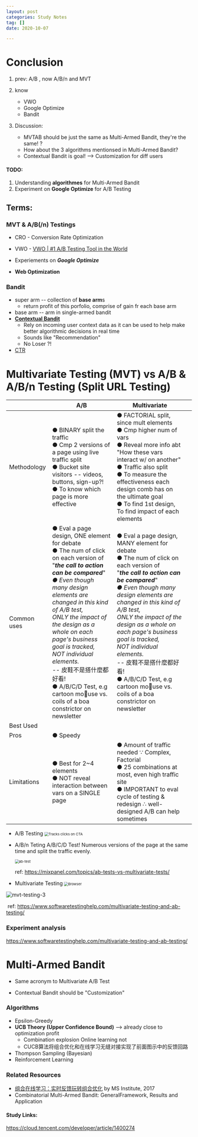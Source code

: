 ```yaml
---
layout: post
categories: Study Notes
tag: [] 
date: 2020-10-07

---
```






# Conclusion 

1. prev: A/B , now A/B/n and MVT
2. know 
   - VWO
   - Google Optimize
   - Bandit
     
3. Discussion:
   - MVTAB should be just the same as Multi-Armed Bandit, they're the same!  ?
   - How about the 3 algorithms mentionsed in Multi-Armed Bandit?
   - Contextual Bandit is goal! --> Customization for diff users



#### TODO:

1. Understanding **algorithmes** for Multi-Armed Bandit
2. Experiment on **Google Optimize** for A/B Testing





## Terms:

### MVT & A/B(/n) Testings

- CRO - Conversion Rate Optimization
- VWO - [VWO | #1 A/B Testing Tool in the World](https://vwo.com/)
- Experiements on ***Google Optimize***

- **Web Optimization**

  

### Bandit

- super arm --  collection of **base arm**s
  - return profit of this porfolio, comprise of gain fr each base arm
- base arm -- arm in single-armed bandit
- [**Contextual Bandit**](https://www.optimizely.com/optimization-glossary/multi-armed-bandit/)
  - Rely on incoming user context data as it can be used to help make better algorithmic decisions in real time
  - Sounds like "Recommendation"
  - No Loser ?! 
- [CTR](https://www.optimizely.com/optimization-glossary/click-through-rate/)



# Multivariate Testing (MVT)  vs A/B & A/B/n Testing (Split URL Testing)



|             | A/B                                                          | Multivariate                                                 |      |
| ----------- | ------------------------------------------------------------ | ------------------------------------------------------------ | ---- |
| Methodology | ● BINARY split the traffic  <br />● Cmp 2 versions of a page using live traffic split<br />● Bucket site visitors -- videos, buttons, sign-up?!<br />● To know which page is more effective | ● FACTORIAL split, since mult elements<br />● Cmp higher num of vars<br />● Reveal more info abt "How these vars interact w/ on another"<br />● Traffic also split<br />● To measure the effectiveness each design comb has on the ultimate goal<br />● To find 1st design, To find impact of each elements |      |
| Common uses | ● Eval a page design, ONE element for debate<br />● The num of click on each version of <br />"***the call to action can be compared***"<br />*● Even though many design elements are changed in this kind of A/B test, <br />ONLY the impact of the design as a whole on each page's business goal is tracked, <br />NOT individual elements.* <br />-- 皮鞋不是搭什麼都好看!<br />● A/B/C/D Test, e.g cartoon mouse vs. coils of a boa constrictor on newsletter | ● Eval a page design, MANY element for debate<br />● The num of click on each version of <br />"***the call to action can be compared***"<br />*● Even though many design elements are changed in this kind of A/B test, <br />ONLY the impact of the design as a whole on each page's business goal is tracked, <br />NOT individual elements.* <br />-- 皮鞋不是搭什麼都好看!<br />● A/B/C/D Test, e.g cartoon mouse vs. coils of a boa constrictor on newsletter |      |
| Best Used   |                                                              |                                                              |      |
| Pros        | ● Speedy                                                     |                                                              |      |
| Limitations | ● Best for 2~4 elements<br />● NOT reveal interaction between vars on a SINGLE page | ● Amount of traffic needed ∵ Complex, Factorial<br />● 25 combinations at most, even high traffic site<br />● IMPORTANT to eval cycle of testing & redesign ∴ well-designed A/B can help sometimes |      |

- A/B Testing
  <img src="https://tva1.sinaimg.cn/large/007S8ZIlgy1gjgstds8naj30b60fnweq.jpg" alt="Tracks clicks on CTA" style="zoom: 67%;" />

- A/B/n Teting
  A/B/C/D Test!
  Numerous versions of the page at the same time and split the traffic evenly.

  <img src="https://tva1.sinaimg.cn/large/007S8ZIlgy1gjgw5p2qi3j30dw08mgn1.jpg" alt="ab-test" style="zoom:67%;" />

  ref: https://mixpanel.com/topics/ab-tests-vs-multivariate-tests/

- Multivariate Testing
  <img src="https://images.ctfassets.net/zw48pl1isxmc/5CWHZOz8JO6oi4iK0YSiWc/ca12d4922be3e79a74e8f3267af62e6d/mvt_browser-table.png" alt="Browser" style="zoom: 67%;" />



![mvt-testing-3](https://tva1.sinaimg.cn/large/007S8ZIlgy1gjgw8vala3j308p06raa6.jpg)

​		ref: https://www.softwaretestinghelp.com/multivariate-testing-and-ab-testing/



### Experiment analysis

https://www.softwaretestinghelp.com/multivariate-testing-and-ab-testing/



# Multi-Armed Bandit

- Same acronym to Multivariate A/B Test

- Contextual Bandit should be "Customization"



### Algorithms

- Epsilon-Greedy
- **UCB Theory (Upper Confidence Bound)** --> already close to optimization profit
  - Combination explosion Online learning not 
  - CUCB算法将组合优化和在线学习无缝对接实现了前面图示中的反馈回路
- Thompson Sampling (Bayesian)
- Reinforcement Learning



### Related Resources

- [组合在线学习：实时反馈玩转组合优化](https://mp.weixin.qq.com/s?__biz=MzAwMTA3MzM4Nw==&mid=2649441835&idx=1&sn=abf10e00dd2354a0f256620b9e1fcda9&chksm=82c0afafb5b726b9a4cdb4d9112deba1bfe72803b20fd5f10bd7dd00b798214fbce750d4503f#rd) by MS Institute, 2017
- Combinatorial Multi-Armed Bandit: GeneralFramework, Results and Application



#### Study Links:

https://cloud.tencent.com/developer/article/1400274